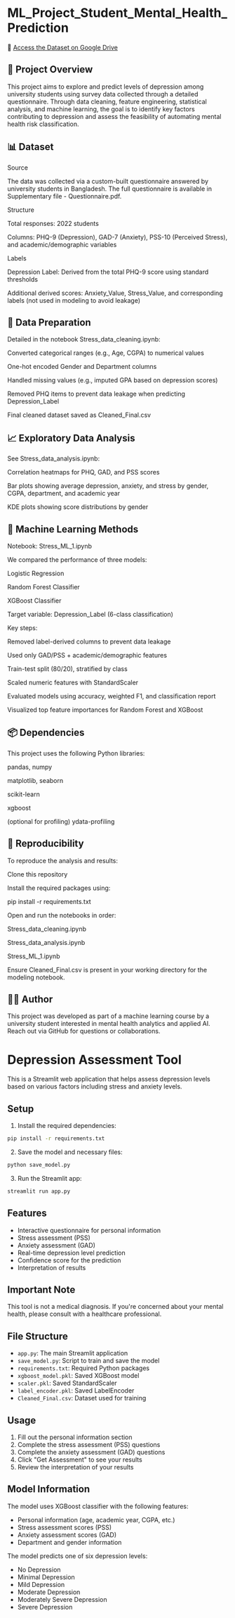 # ML_Project_Student_Mental_Health_Prediction

📂 [Access the Dataset on Google Drive]((https://drive.google.com/drive/folders/1z_VZuXSdXW84y_0Bwc-s-PWu4YlfmKjI?usp=share_link))


## 🧠 Project Overview

This project aims to explore and predict levels of depression among university students using survey data collected through a detailed questionnaire. Through data cleaning, feature engineering, statistical analysis, and machine learning, the goal is to identify key factors contributing to depression and assess the feasibility of automating mental health risk classification.

## 📊 Dataset

Source

The data was collected via a custom-built questionnaire answered by university students in Bangladesh. The full questionnaire is available in Supplementary file - Questionnaire.pdf.

Structure

Total responses: 2022 students

Columns: PHQ-9 (Depression), GAD-7 (Anxiety), PSS-10 (Perceived Stress), and academic/demographic variables

Labels

Depression Label: Derived from the total PHQ-9 score using standard thresholds

Additional derived scores: Anxiety_Value, Stress_Value, and corresponding labels (not used in modeling to avoid leakage)

## 🧹 Data Preparation

Detailed in the notebook Stress_data_cleaning.ipynb:

Converted categorical ranges (e.g., Age, CGPA) to numerical values

One-hot encoded Gender and Department columns

Handled missing values (e.g., imputed GPA based on depression scores)

Removed PHQ items to prevent data leakage when predicting Depression_Label

Final cleaned dataset saved as Cleaned_Final.csv

## 📈 Exploratory Data Analysis

See Stress_data_analysis.ipynb:

Correlation heatmaps for PHQ, GAD, and PSS scores

Bar plots showing average depression, anxiety, and stress by gender, CGPA, department, and academic year

KDE plots showing score distributions by gender

## 🤖 Machine Learning Methods

Notebook: Stress_ML_1.ipynb

We compared the performance of three models:

Logistic Regression

Random Forest Classifier

XGBoost Classifier

Target variable: Depression_Label (6-class classification)

Key steps:

Removed label-derived columns to prevent data leakage

Used only GAD/PSS + academic/demographic features

Train-test split (80/20), stratified by class

Scaled numeric features with StandardScaler

Evaluated models using accuracy, weighted F1, and classification report

Visualized top feature importances for Random Forest and XGBoost

## 📦 Dependencies

This project uses the following Python libraries:

pandas, numpy

matplotlib, seaborn

scikit-learn

xgboost

(optional for profiling) ydata-profiling

## 🔁 Reproducibility

To reproduce the analysis and results:

Clone this repository

Install the required packages using:

pip install -r requirements.txt

Open and run the notebooks in order:

Stress_data_cleaning.ipynb

Stress_data_analysis.ipynb

Stress_ML_1.ipynb

Ensure Cleaned_Final.csv is present in your working directory for the modeling notebook.

## 🙋‍♂️ Author

This project was developed as part of a machine learning course by a university student interested in mental health analytics and applied AI. Reach out via GitHub for questions or collaborations.

# Depression Assessment Tool

This is a Streamlit web application that helps assess depression levels based on various factors including stress and anxiety levels.

## Setup

1. Install the required dependencies:
```bash
pip install -r requirements.txt
```

2. Save the model and necessary files:
```bash
python save_model.py
```

3. Run the Streamlit app:
```bash
streamlit run app.py
```

## Features

- Interactive questionnaire for personal information
- Stress assessment (PSS)
- Anxiety assessment (GAD)
- Real-time depression level prediction
- Confidence score for the prediction
- Interpretation of results

## Important Note

This tool is not a medical diagnosis. If you're concerned about your mental health, please consult with a healthcare professional.

## File Structure

- `app.py`: The main Streamlit application
- `save_model.py`: Script to train and save the model
- `requirements.txt`: Required Python packages
- `xgboost_model.pkl`: Saved XGBoost model
- `scaler.pkl`: Saved StandardScaler
- `label_encoder.pkl`: Saved LabelEncoder
- `Cleaned_Final.csv`: Dataset used for training

## Usage

1. Fill out the personal information section
2. Complete the stress assessment (PSS) questions
3. Complete the anxiety assessment (GAD) questions
4. Click "Get Assessment" to see your results
5. Review the interpretation of your results

## Model Information

The model uses XGBoost classifier with the following features:
- Personal information (age, academic year, CGPA, etc.)
- Stress assessment scores (PSS)
- Anxiety assessment scores (GAD)
- Department and gender information

The model predicts one of six depression levels:
- No Depression
- Minimal Depression
- Mild Depression
- Moderate Depression
- Moderately Severe Depression
- Severe Depression

